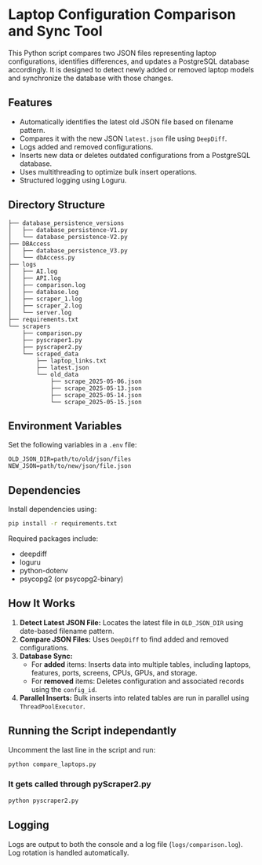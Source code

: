 # Laptop Configuration Comparison and Sync Tool

This Python script compares two JSON files representing laptop configurations, identifies differences, and updates a PostgreSQL database accordingly. It is designed to detect newly added or removed laptop models and synchronize the database with those changes.

## Features

- Automatically identifies the latest old JSON file based on filename pattern.
- Compares it with the new JSON `latest.json` file using `DeepDiff`.
- Logs added and removed configurations.
- Inserts new data or deletes outdated configurations from a PostgreSQL database.
- Uses multithreading to optimize bulk insert operations.
- Structured logging using Loguru.

## Directory Structure

```
├── database_persistence_versions
│   ├── database_persistence-V1.py
│   └── database_persistence-V2.py
├── DBAccess
│   ├── database_persistence_V3.py
│   └── dbAccess.py
├── logs
│   ├── AI.log
│   ├── API.log
│   ├── comparison.log
│   ├── database.log
│   ├── scraper_1.log
│   ├── scraper_2.log
│   └── server.log
├── requirements.txt
└── scrapers
    ├── comparison.py
    ├── pyscraper1.py
    ├── pyscraper2.py
    └── scraped_data
        ├── laptop_links.txt
        ├── latest.json
        └── old_data
            ├── scrape_2025-05-06.json
            ├── scrape_2025-05-13.json
            ├── scrape_2025-05-14.json
            └── scrape_2025-05-15.json

```

## Environment Variables

Set the following variables in a `.env` file:

```env
OLD_JSON_DIR=path/to/old/json/files
NEW_JSON=path/to/new/json/file.json
```

## Dependencies

Install dependencies using:

```bash
pip install -r requirements.txt
```

Required packages include:

- deepdiff
- loguru
- python-dotenv
- psycopg2 (or psycopg2-binary)

## How It Works

1. **Detect Latest JSON File:** Locates the latest file in `OLD_JSON_DIR` using date-based filename pattern.
2. **Compare JSON Files:** Uses `DeepDiff` to find added and removed configurations.
3. **Database Sync:**
   - For **added** items: Inserts data into multiple tables, including laptops, features, ports, screens, CPUs, GPUs, and storage.
   - For **removed** items: Deletes configuration and associated records using the `config_id`.
4. **Parallel Inserts:** Bulk inserts into related tables are run in parallel using `ThreadPoolExecutor`.

## Running the Script independantly

Uncomment the last line in the script and run:

```bash
python compare_laptops.py
```

### It gets called through pyScraper2.py

```bash
python pyscraper2.py
```

## Logging

Logs are output to both the console and a log file (`logs/comparison.log`). Log rotation is handled automatically.

